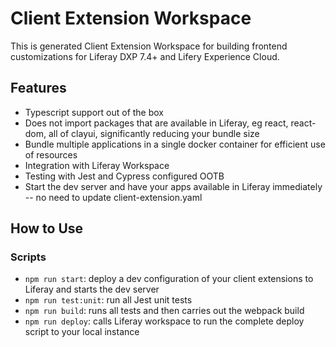 # Client Extension Workspace

This is generated Client Extension Workspace for building frontend customizations for Liferay DXP 7.4+
and Lifery Experience Cloud.

## Features

- Typescript support out of the box
- Does not import packages that are available in Liferay, eg react, react-dom, all of clayui, significantly reducing your bundle size
- Bundle multiple applications in a single docker container for efficient use of resources
- Integration with Liferay Workspace
- Testing with Jest and Cypress configured OOTB
- Start the dev server and have your apps available in Liferay immediately -- no need to update client-extension.yaml

## How to Use

### Scripts

- `npm run start`: deploy a dev configuration of your client extensions to Liferay and starts the dev server
- `npm run test:unit`: run all Jest unit tests
- `npm run build`: runs all tests and then carries out the webpack build
- `npm run deploy`: calls Liferay workspace to run the complete deploy script to your local instance
